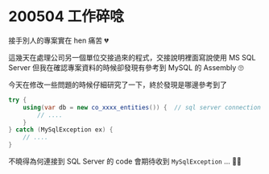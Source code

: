 # 200504 工作碎唸


接手別人的專案實在 hen 痛苦 💔

<!--more-->

這幾天在處理公司另一個單位交接過來的程式，交接說明裡面寫說使用 MS SQL Server
但我在確認專案資料的時候卻發現有參考到 MySQL 的 Assembly 🙄

今天在修改一些問題的時候仔細研究了一下，終於發現是哪邊參考到了

```csharp
try {
    using(var db = new co_xxxx_entities()) {  // sql server connection
        // ....
    }
} catch (MySqlException ex) {
    // ....
}
```

不曉得為何連接到 SQL Server 的 code 會期待收到 `MySqlException` ... 🤦‍♂️

